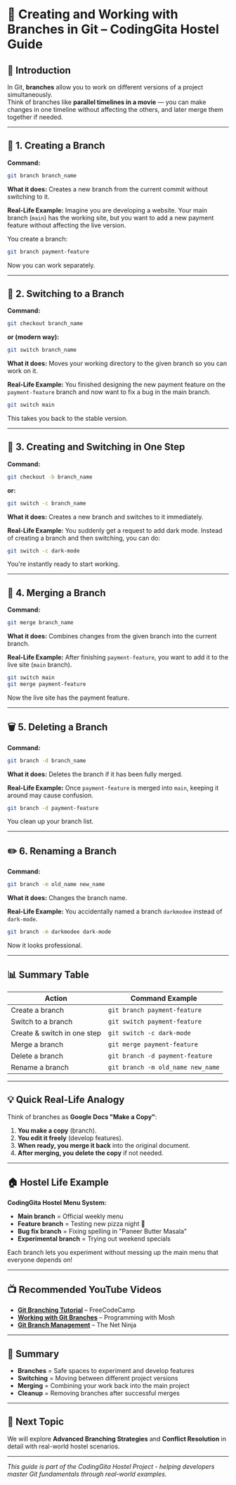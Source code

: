 # 🌿 Creating and Working with Branches in Git – CodingGita Hostel Guide

## 📌 Introduction

In Git, **branches** allow you to work on different versions of a project simultaneously.  
Think of branches like **parallel timelines in a movie** — you can make changes in one timeline without affecting the others, and later merge them together if needed.

---

## 🔧 1. Creating a Branch

**Command:**
```bash
git branch branch_name
```

**What it does:**
Creates a new branch from the current commit without switching to it.

**Real-Life Example:**
Imagine you are developing a website. Your main branch (`main`) has the working site, but you want to add a new payment feature without affecting the live version.

You create a branch:
```bash
git branch payment-feature
```

Now you can work separately.

---

## 🔄 2. Switching to a Branch

**Command:**
```bash
git checkout branch_name
```

**or (modern way):**
```bash
git switch branch_name
```

**What it does:**
Moves your working directory to the given branch so you can work on it.

**Real-Life Example:**
You finished designing the new payment feature on the `payment-feature` branch and now want to fix a bug in the main branch.

```bash
git switch main
```

This takes you back to the stable version.

---

## 🚀 3. Creating and Switching in One Step

**Command:**
```bash
git checkout -b branch_name
```

**or:**
```bash
git switch -c branch_name
```

**What it does:**
Creates a new branch and switches to it immediately.

**Real-Life Example:**
You suddenly get a request to add dark mode. Instead of creating a branch and then switching, you can do:

```bash
git switch -c dark-mode
```

You're instantly ready to start working.

---

## 🌉 4. Merging a Branch

**Command:**
```bash
git merge branch_name
```

**What it does:**
Combines changes from the given branch into the current branch.

**Real-Life Example:**
After finishing `payment-feature`, you want to add it to the live site (`main` branch).

```bash
git switch main
git merge payment-feature
```

Now the live site has the payment feature.

---

## 🗑️ 5. Deleting a Branch

**Command:**
```bash
git branch -d branch_name
```

**What it does:**
Deletes the branch if it has been fully merged.

**Real-Life Example:**
Once `payment-feature` is merged into `main`, keeping it around may cause confusion.

```bash
git branch -d payment-feature
```

You clean up your branch list.

---

## ✏️ 6. Renaming a Branch

**Command:**
```bash
git branch -m old_name new_name
```

**What it does:**
Changes the branch name.

**Real-Life Example:**
You accidentally named a branch `darkmodee` instead of `dark-mode`.

```bash
git branch -m darkmodee dark-mode
```

Now it looks professional.

---

## 📊 Summary Table

| Action | Command Example |
|--------|----------------|
| Create a branch | `git branch payment-feature` |
| Switch to a branch | `git switch payment-feature` |
| Create & switch in one step | `git switch -c dark-mode` |
| Merge a branch | `git merge payment-feature` |
| Delete a branch | `git branch -d payment-feature` |
| Rename a branch | `git branch -m old_name new_name` |

---

## 💡 Quick Real-Life Analogy

Think of branches as **Google Docs "Make a Copy"**:

1. **You make a copy** (branch).
2. **You edit it freely** (develop features).
3. **When ready, you merge it back** into the original document.
4. **After merging, you delete the copy** if not needed.

---

## 🏠 Hostel Life Example

**CodingGita Hostel Menu System:**
- **Main branch** = Official weekly menu
- **Feature branch** = Testing new pizza night 🍕
- **Bug fix branch** = Fixing spelling in "Paneer Butter Masala"
- **Experimental branch** = Trying out weekend specials

Each branch lets you experiment without messing up the main menu that everyone depends on!

---

## 📺 Recommended YouTube Videos

- **[Git Branching Tutorial](https://www.youtube.com/watch?v=3a2x1iJFJWc)** – FreeCodeCamp
- **[Working with Git Branches](https://www.youtube.com/watch?v=Q1kHG842HoM)** – Programming with Mosh
- **[Git Branch Management](https://www.youtube.com/watch?v=JTE2Fn_sCZs)** – The Net Ninja

---

## 📝 Summary

- **Branches** = Safe spaces to experiment and develop features
- **Switching** = Moving between different project versions
- **Merging** = Combining your work back into the main project
- **Cleanup** = Removing branches after successful merges

---

## 🚀 Next Topic

We will explore **Advanced Branching Strategies** and **Conflict Resolution** in detail with real-world hostel scenarios.

---

*This guide is part of the CodingGita Hostel Project - helping developers master Git fundamentals through real-world examples.*
